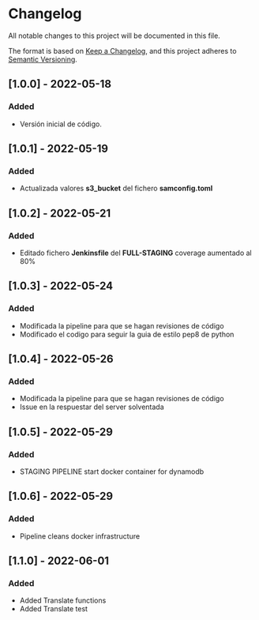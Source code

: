 # Changelog
All notable changes to this project will be documented in this file.

The format is based on [Keep a Changelog](https://keepachangelog.com/en/1.0.0/),
and this project adheres to [Semantic Versioning](https://semver.org/spec/v2.0.0.html).

## [1.0.0] - 2022-05-18
### Added
- Versión inicial de código.

## [1.0.1] - 2022-05-19
### Added
- Actualizada valores **s3_bucket** del fichero **samconfig.toml**

## [1.0.2] - 2022-05-21
### Added
- Editado fichero **Jenkinsfile** del **FULL-STAGING** coverage aumentado al 80%  

## [1.0.3] - 2022-05-24
### Added
- Modificada la pipeline para que se hagan revisiones de código
- Modificado el codigo para seguir la guia de estilo pep8 de python

## [1.0.4] - 2022-05-26
### Added
- Modificada la pipeline para que se hagan revisiones de código
- Issue en la respuestar del server solventada

## [1.0.5] - 2022-05-29
### Added
- STAGING PIPELINE start docker container for dynamodb

## [1.0.6] - 2022-05-29
### Added
- Pipeline cleans docker infrastructure

## [1.1.0] - 2022-06-01
### Added
- Added Translate functions
- Added Translate test